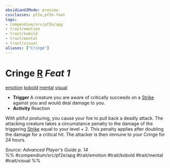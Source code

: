 ```yaml
---
obsidianUIMode: preview
cssclasses: pf2e,pf2e-feat
tags:
- compendium/src/pf2e/apg
- trait/emotion
- trait/kobold
- trait/mental
- trait/visual
aliases: ["Cringe"]
---
```

# Cringe  [R](rules/core-rulebook/chapter-9-playing-the-game.md#Actions "Reaction") *Feat 1*  
[emotion](rules/traits/emotion.md "Emotion Effect Trait")  [kobold](rules/traits/kobold-b1.md "Kobold Ancestry & Heritage Trait")  [mental](rules/traits/mental.md "Mental Effect Trait")  [visual](rules/traits/visual.md "Visual Effect Trait")  

- **Trigger** A creature you are aware of critically succeeds on a [Strike](rules/actions/strike.md) against you and would deal damage to you.
- **Activity** Reaction

With pitiful posturing, you cause your foe to pull back a deadly attack. The attacking creature takes a circumstance penalty to the damage of the triggering [Strike](rules/actions/strike.md) equal to your level + 2. This penalty applies after doubling the damage for a critical hit. The attacker is then immune to your Cringe for 24 hours.

*Source: Advanced Player's Guide p. 14*  
%% #compendium/src/pf2e/apg #trait/emotion #trait/kobold #trait/mental #trait/visual %%